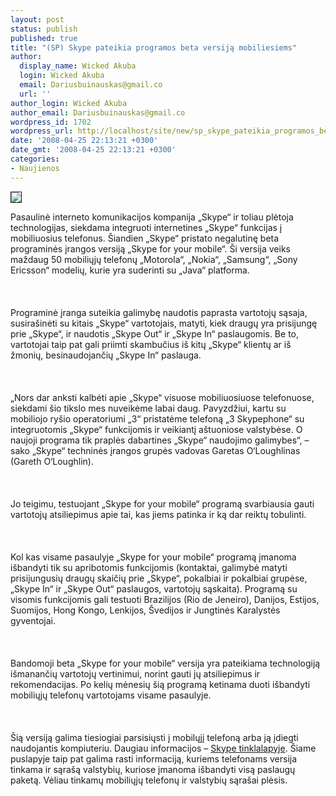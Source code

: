 ```yaml
---
layout: post
status: publish
published: true
title: "(SP) Skype pateikia programos beta versiją mobiliesiems"
author:
  display_name: Wicked Akuba
  login: Wicked Akuba
  email: Dariusbuinauskas@gmail.co
  url: ''
author_login: Wicked Akuba
author_email: Dariusbuinauskas@gmail.co
wordpress_id: 1702
wordpress_url: http://localhost/site/new/sp_skype_pateikia_programos_beta_versija_mobiliesiems/
date: '2008-04-25 22:13:21 +0300'
date_gmt: '2008-04-25 22:13:21 +0300'
categories:
- Naujienos
---
```

<div class="imgright"><img src="http://tbn0.google.com/images?q=tbn:Y1PAhH0Lvzdg6M:http://www.sfgate.com/blogs/images/sfgate/techchron/2007/05/09/skype-logo.jpg" border="1"></div>
<p>Pasaulinė interneto komunikacijos kompanija „Skype“ ir toliau plėtoja technologijas, siekdama integruoti internetines „Skype“ funkcijas į mobiliuosius telefonus. Šiandien „Skype“ pristato negalutinę beta programinės įrangos versiją „Skype for your mobile“. Ši versija veiks maždaug 50 mobiliųjų telefonų „Motorola“, „Nokia“, „Samsung“, „Sony Ericsson“ modelių, kurie yra suderinti su „Java“ platforma.<br />
<br><br />
<br>Programinė įranga suteikia galimybę naudotis paprasta vartotojų sąsaja, susirašinėti su kitais „Skype“ vartotojais, matyti, kiek draugų yra prisijungę prie „Skype“, ir naudotis „Skype Out“ ir „Skype In“ paslaugomis. Be to, vartotojai taip pat gali priimti skambučius iš kitų „Skype“ klientų ar iš žmonių, besinaudojančių „Skype In“ paslauga.<br />
<br><br />
<br>„Nors dar anksti kalbėti apie „Skype“ visuose mobiliuosiuose telefonuose, siekdami šio tikslo mes nuveikėme labai daug. Pavyzdžiui, kartu su mobiliojo ryšio operatoriumi „3“ pristatėme telefoną „3 Skypephone“ su integruotomis „Skype“ funkcijomis ir veikiantį aštuoniose valstybėse. O naujoji programa tik praplės dabartines „Skype“ naudojimo galimybes“, – sako „Skype“ techninės įrangos grupės vadovas Garetas O‘Loughlinas (Gareth O‘Loughlin).<br />
<br><br />
<br>Jo teigimu, testuojant „Skype for your mobile“ programą svarbiausia gauti vartotojų atsiliepimus apie tai, kas jiems patinka ir ką dar reiktų tobulinti.<br />
<br><br />
<br>Kol kas visame pasaulyje „Skype for your mobile“ programą įmanoma išbandyti tik su apribotomis funkcijomis (kontaktai, galimybė matyti prisijungusių draugų skaičių prie „Skype“, pokalbiai ir pokalbiai grupėse, „Skype In“ ir „Skype Out“ paslaugos, vartotojų sąskaita). Programą su visomis funkcijomis gali testuoti Brazilijos (Rio de Jeneiro), Danijos, Estijos, Suomijos, Hong Kongo, Lenkijos, Švedijos ir Jungtinės Karalystės gyventojai.<br />
<br><br />
<br>Bandomoji beta „Skype for your mobile“ versija yra pateikiama technologiją išmanančių vartotojų vertinimui, norint gauti jų atsiliepimus ir rekomendacijas. Po kelių mėnesių šią programą ketinama duoti išbandyti mobiliųjų telefonų vartotojams visame pasaulyje.<br />
<br><br />
<br>Šią versiją galima tiesiogiai parsisiųsti į mobilųjį telefoną arba ją įdiegti naudojantis kompiuteriu. Daugiau informacijos – <a class="ns" href="http://www.skype.com/go/mobiledownload">Skype tinklalapyje</a>. Šiame puslapyje taip pat galima rasti informaciją, kuriems telefonams versija tinkama ir sąrašą valstybių, kuriose įmanoma išbandyti visą paslaugų paketą. Vėliau tinkamų mobiliųjų telefonų ir valstybių sąrašai plėsis.<br />
<br></p>
